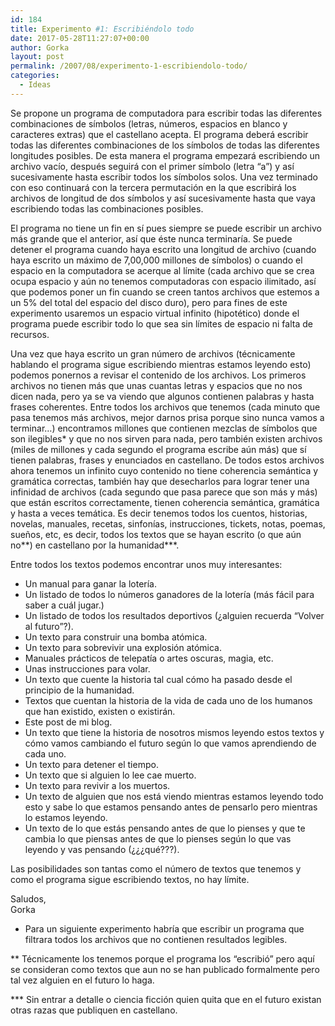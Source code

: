 ```yaml
---
id: 184
title: Experimento #1: Escribiéndolo todo
date: 2017-05-28T11:27:07+00:00
author: Gorka
layout: post
permalink: /2007/08/experimento-1-escribiendolo-todo/
categories:
  - Ideas
---
```

Se propone un programa de computadora para escribir todas las diferentes combinaciones de símbolos (letras, números, espacios en blanco y caracteres extras) que el castellano acepta. El programa deberá escribir todas las diferentes combinaciones de los símbolos de todas las diferentes longitudes posibles. De esta manera el programa empezará escribiendo un archivo vacío, después seguirá con el primer símbolo (letra “a”) y así sucesivamente hasta escribir todos los símbolos solos. Una vez terminado con eso continuará con la tercera permutación en la que escribirá los archivos de longitud de dos símbolos y así sucesivamente hasta que vaya escribiendo todas las combinaciones posibles.

El programa no tiene un fin en sí pues siempre se puede escribir un archivo más grande que el anterior, así que éste nunca terminaría. Se puede detener el programa cuando haya escrito una longitud de archivo (cuando haya escrito un máximo de 7,00,000 millones de símbolos) o cuando el espacio en la computadora se acerque al límite (cada archivo que se crea ocupa espacio y aún no tenemos computadoras con espacio ilimitado, así que podemos poner un fin cuando se creen tantos archivos que estemos a un 5% del total del espacio del disco duro), pero para fines de este experimento usaremos un espacio virtual infinito (hipotético) donde el programa puede escribir todo lo que sea sin límites de espacio ni falta de recursos.

Una vez que haya escrito un gran número de archivos (técnicamente hablando el programa sigue escribiendo mientras estamos leyendo esto) podemos ponernos a revisar el contenido de los archivos. Los primeros archivos no tienen más que unas cuantas letras y espacios que no nos dicen nada, pero ya se va viendo que algunos contienen palabras y hasta frases coherentes. Entre todos los archivos que tenemos (cada minuto que pasa tenemos más archivos, mejor darnos prisa porque sino nunca vamos a terminar…) encontramos millones que contienen mezclas de símbolos que son ilegibles* y que no nos sirven para nada, pero también existen archivos (miles de millones y cada segundo el programa escribe aún más) que sí tienen palabras, frases y enunciados en castellano. De todos estos archivos ahora tenemos un infinito cuyo contenido no tiene coherencia semántica y gramática correctas, también hay que desecharlos para lograr tener una infinidad de archivos (cada segundo que pasa parece que son más y más) que están escritos correctamente, tienen coherencia semántica, gramática y hasta a veces temática. Es decir tenemos todos los cuentos, historias, novelas, manuales, recetas, sinfonías, instrucciones, tickets, notas, poemas, sueños, etc, es decir, todos los textos que se hayan escrito (o que aún no**) en castellano por la humanidad***.

Entre todos los textos podemos encontrar unos muy interesantes:

- Un manual para ganar la lotería.
- Un listado de todos lo números ganadores de la lotería (más fácil para saber a cuál jugar.)
- Un listado de todos los resultados deportivos (¿alguien recuerda “Volver al futuro”?).
- Un texto para construir una bomba atómica.
- Un texto para sobrevivir una explosión atómica.
- Manuales prácticos de telepatía o artes oscuras, magia, etc.
- Unas instrucciones para volar.
- Un texto que cuente la historia tal cual cómo ha pasado desde el principio de la humanidad.
- Textos que cuentan la historia de la vida de cada uno de los humanos que han existido, existen o existirán.
- Este post de mi blog.
- Un texto que tiene la historia de nosotros mismos leyendo estos textos y cómo vamos cambiando el futuro según lo que vamos aprendiendo de cada uno.
- Un texto para detener el tiempo.
- Un texto que si alguien lo lee cae muerto.
- Un texto para revivir a los muertos.
- Un texto de alguien que nos está viendo mientras estamos leyendo todo esto y sabe lo que estamos pensando antes de pensarlo pero mientras lo estamos leyendo.
- Un texto de lo que estás pensando antes de que lo pienses y que te cambia lo que piensas antes de que lo pienses según lo que vas leyendo y vas pensando (¿¿¿qué???).

Las posibilidades son tantas como el número de textos que tenemos y como el programa sigue escribiendo textos, no hay límite.

Saludos,<br />
Gorka

* Para un siguiente experimento habría que escribir un programa que filtrara todos los archivos que no contienen resultados legibles.

** Técnicamente los tenemos porque el programa los “escribió” pero aquí se consideran como textos que aun no se han publicado formalmente pero tal vez alguien en el futuro lo haga.

*** Sin entrar a detalle o ciencia ficción quien quita que en el futuro existan otras razas que publiquen en castellano.

